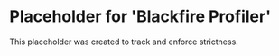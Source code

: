 ﻿# Placeholder for 'Blackfire Profiler'
This placeholder was created to track and enforce strictness.
